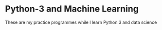 # Python-3 and Machine Learning 
These are my practice programmes while I learn Python 3 and data science
